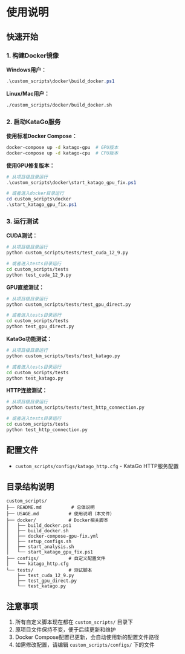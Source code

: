 # 使用说明

## 快速开始

### 1. 构建Docker镜像

**Windows用户：**
```powershell
.\custom_scripts\docker\build_docker.ps1
```

**Linux/Mac用户：**
```bash
./custom_scripts/docker/build_docker.sh
```

### 2. 启动KataGo服务

**使用标准Docker Compose：**
```bash
docker-compose up -d katago-gpu  # GPU版本
docker-compose up -d katago-cpu  # CPU版本
```

**使用GPU修复版本：**
```powershell
# 从项目根目录运行
.\custom_scripts\docker\start_katago_gpu_fix.ps1

# 或者进入docker目录运行
cd custom_scripts\docker
.\start_katago_gpu_fix.ps1
```

### 3. 运行测试

**CUDA测试：**
```bash
# 从项目根目录运行
python custom_scripts/tests/test_cuda_12_9.py

# 或者进入tests目录运行
cd custom_scripts/tests
python test_cuda_12_9.py
```

**GPU直接测试：**
```bash
# 从项目根目录运行
python custom_scripts/tests/test_gpu_direct.py

# 或者进入tests目录运行
cd custom_scripts/tests
python test_gpu_direct.py
```

**KataGo功能测试：**
```bash
# 从项目根目录运行
python custom_scripts/tests/test_katago.py

# 或者进入tests目录运行
cd custom_scripts/tests
python test_katago.py
```

**HTTP连接测试：**
```bash
# 从项目根目录运行
python custom_scripts/tests/test_http_connection.py

# 或者进入tests目录运行
cd custom_scripts/tests
python test_http_connection.py
```

## 配置文件

- `custom_scripts/configs/katago_http.cfg` - KataGo HTTP服务配置

## 目录结构说明

```
custom_scripts/
├── README.md           # 总体说明
├── USAGE.md           # 使用说明（本文件）
├── docker/            # Docker相关脚本
│   ├── build_docker.ps1
│   ├── build_docker.sh
│   ├── docker-compose-gpu-fix.yml
│   ├── setup_configs.sh
│   ├── start_analysis.sh
│   └── start_katago_gpu_fix.ps1
├── configs/           # 自定义配置文件
│   └── katago_http.cfg
└── tests/             # 测试脚本
    ├── test_cuda_12_9.py
    ├── test_gpu_direct.py
    └── test_katago.py
```

## 注意事项

1. 所有自定义脚本现在都在 `custom_scripts/` 目录下
2. 原项目文件保持不变，便于后续更新和维护
3. Docker Compose配置已更新，会自动使用新的配置文件路径
4. 如需修改配置，请编辑 `custom_scripts/configs/` 下的文件